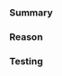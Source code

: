 ### Summary
<!-- Description of PR, with any special instructions for your reviewers. -->

### Reason
<!-- Why are you making this change? Can be a link to a Jira ticket, GH issue, 
Trello card, etc. -->

### Testing
<!-- How can your reviewers test your change? How did you test it? -->

<!-- (Optional) Include link to topic in Netlify preview after it's generated 
(around 10mins after PR is created) -->
